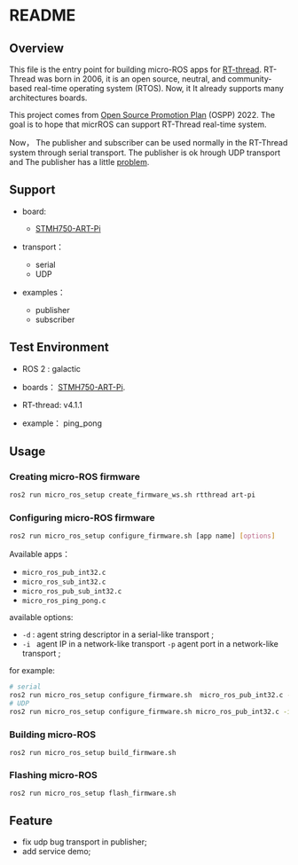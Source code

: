 # README

## Overview

This file is the entry point for building micro-ROS apps for [RT-thread](https://github.com/RT-Thread/rt-thread). RT-Thread was born in 2006, it is an open source, neutral, and community-based real-time operating system (RTOS). Now, it It already supports many architectures  boards. 

This project comes from   [Open Source Promotion Plan](https://summer-ospp.ac.cn/#/org/prodetail/22f330436) (OSPP) 2022.  The goal is to hope that micrROS can support RT-Thread real-time system.

Now， The publisher and subscriber can be used normally in the RT-Thread system through serial transport.   The publisher  is ok hrough UDP transport and The publisher  has a little [problem](https://github.com/micro-ROS/micro_ros_setup/issues/576). 

## Support

* board:
  * [STMH750-ART-Pi](https://github.com/RT-Thread-Studio/sdk-bsp-stm32h750-realthread-artpi)

* transport：
  * serial
  * UDP
* examples：
  * publisher 
  * subscriber

## Test Environment

* ROS 2 : galactic

* boards： [STMH750-ART-Pi](https://github.com/RT-Thread-Studio/sdk-bsp-stm32h750-realthread-artpi).

* RT-thread: v4.1.1
* example： ping_pong

## Usage

### Creating micro-ROS firmware

```bash
ros2 run micro_ros_setup create_firmware_ws.sh rtthread art-pi
```

### Configuring micro-ROS firmware

```bash
ros2 run micro_ros_setup configure_firmware.sh [app name] [options]
```

Available apps：

- `micro_ros_pub_int32.c`
- `micro_ros_sub_int32.c`
- `micro_ros_pub_sub_int32.c`
- `micro_ros_ping_pong.c`

available options:

- `-d` :  agent string descriptor in a serial-like transport ;
- `-i ` agent IP in a network-like transport   `-p` agent port in a network-like transport ;

for example:

```bash
# serial
ros2 run micro_ros_setup configure_firmware.sh  micro_ros_pub_int32.c -d vcom
# UDP
ros2 run micro_ros_setup configure_firmware.sh micro_ros_pub_int32.c -i 192.168.31.130 -p 9999
```

### Building micro-ROS

```
ros2 run micro_ros_setup build_firmware.sh
```

### Flashing micro-ROS

```
ros2 run micro_ros_setup flash_firmware.sh
```

## Feature

* fix udp bug transport in publisher;
* add service demo;

